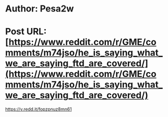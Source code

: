 # Author: Pesa2w
# Post URL: [https://www.reddit.com/r/GME/comments/m74jso/he_is_saying_what_we_are_saying_ftd_are_covered/](https://www.reddit.com/r/GME/comments/m74jso/he_is_saying_what_we_are_saying_ftd_are_covered/)


https://v.redd.it/fopzpnuz8mn61